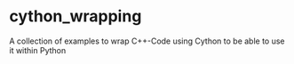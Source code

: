 # cython_wrapping
A collection of examples to wrap C++-Code using Cython to be able to use it within Python
